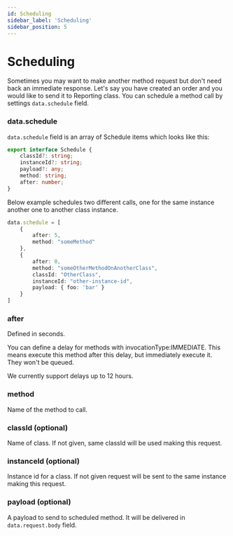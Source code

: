 ```yaml
---
id: Scheduling
sidebar_label: 'Scheduling'
sidebar_position: 5
---
```


# Scheduling

Sometimes you may want to make another method request but don't need back an immediate response. Let's say you have created an order and you would like to send it to Reporting class. You can schedule a method call by settings `data.schedule` field.

### data.schedule

`data.schedule` field is an array of Schedule items which looks like this:

```typescript
export interface Schedule {
    classId?: string;
    instanceId?: string;
    payload?: any;
    method: string;
    after: number;
}
```

Below example schedules two different calls, one for the same instance another one to another class instance.

```typescript
data.schedule = [
    {
        after: 5,
        method: "someMethod"
    },
    {
        after: 0,
        method: "someOtherMethodOnAnotherClass",
        classId: "OtherClass",
        instanceId: "other-instance-id",
        payload: { foo: 'bar' }
    }
]
```

### after

Defined in seconds.

You can define a delay for methods with invocationType:IMMEDIATE. This means execute this method after this delay, but immediately execute it. They won't be queued.

We currently support delays up to 12 hours. 

### method

Name of the method to call. 

### classId (optional)

Name of class. If not given, same classId will be used making this request.

### instanceId (optional)

Instance id for a class. If not given request will be sent to the same instance making this request.

### payload (optional)

A payload to send to scheduled method. It will be delivered in `data.request.body` field.